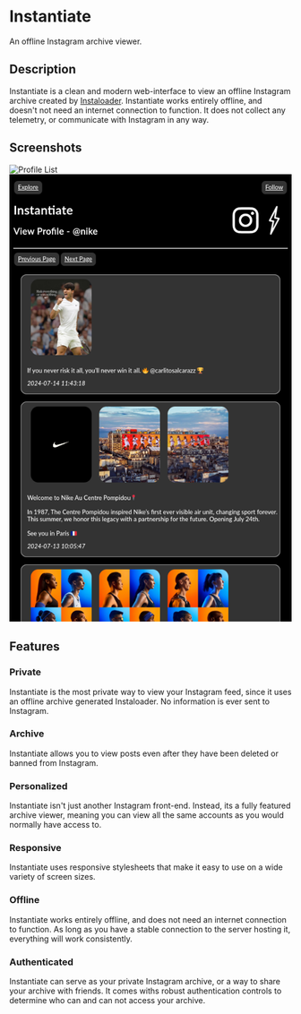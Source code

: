 # Instantiate

An offline Instagram archive viewer.


## Description

Instantiate is a clean and modern web-interface to view an offline Instagram archive created by [Instaloader](https://instaloader.github.io/). Instantiate works entirely offline, and doesn't not need an internet connection to function. It does not collect any telemetry, or communicate with Instagram in any way.


## Screenshots

![Profile List](assets/img/screenshots/profilelist.png)
![Profile View](assets/img/screenshots/profileview.png)


## Features

### Private

Instantiate is the most private way to view your Instagram feed, since it uses an offline archive generated Instaloader. No information is ever sent to Instagram.

### Archive

Instantiate allows you to view posts even after they have been deleted or banned from Instagram.

### Personalized

Instantiate isn't just another Instagram front-end. Instead, its a fully featured archive viewer, meaning you can view all the same accounts as you would normally have access to.

### Responsive

Instantiate uses responsive stylesheets that make it easy to use on a wide variety of screen sizes.

### Offline

Instantiate works entirely offline, and does not need an internet connection to function. As long as you have a stable connection to the server hosting it, everything will work consistently.

### Authenticated

Instantiate can serve as your private Instagram archive, or a way to share your archive with friends. It comes withs robust authentication controls to determine who can and can not access your archive.
